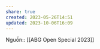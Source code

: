 ```yaml
---
share: true
created: 2023-05-26T14:51
updated: 2023-10-06T16:09
---
```

Nguồn:: [[ABG Open Special 2023]]
